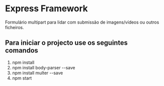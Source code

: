 # Express Framework
  Formulário multipart para lidar com submissão de
  imagens/vídeos ou outros ficheiros.

## Para iniciar o projecto use os seguintes comandos
  1. npm install
  2. npm install body-parser --save
  3. npm install multer --save
  4. npm start
